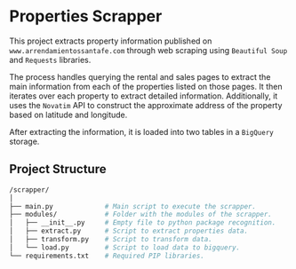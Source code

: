 # Properties Scrapper

This project extracts property information published on `www.arrendamientossantafe.com` through web scraping using `Beautiful Soup` and `Requests` libraries.

The process handles querying the rental and sales pages to extract the main information from each of the properties listed on those pages. It then iterates over each property to extract detailed information. Additionally, it uses the `Novatim` API to construct the approximate address of the property based on latitude and longitude.

After extracting the information, it is loaded into two tables in a `BigQuery` storage.

## Project Structure

```bash
/scrapper/
│
├── main.py             # Main script to execute the scrapper.
├── modules/            # Folder with the modules of the scrapper.
│   ├── __init__.py     # Empty file to python package recognition.
│   ├── extract.py      # Script to extract properties data.
│   ├── transform.py    # Script to transform data.
│   └── load.py         # Script to load data to bigquery.
└── requirements.txt    # Required PIP libraries.
```